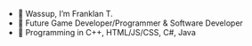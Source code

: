 - 👋 Wassup, I’m Franklan T.
- 👀 Future Game Developer/Programmer & Software Developer
- 🌱 Programming in C++, HTML/JS/CSS, C#, Java

<!---
K1ngFRNK/K1ngFRNK is a ✨ special ✨ repository because its `README.md` (this file) appears on your GitHub profile.
You can click the Preview link to take a look at your changes.
--->

